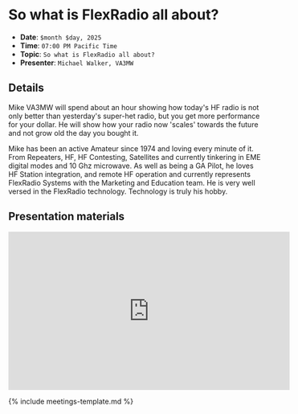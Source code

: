 # So what is FlexRadio all about?

* **Date**: `$month $day, 2025`
* **Time**: `07:00 PM Pacific Time`
* **Topic**: `So what is FlexRadio all about?`
* **Presenter**: `Michael Walker, VA3MW`

## Details

Mike VA3MW will spend about an hour showing how today's HF radio is not only better than yesterday's super-het radio, but you get more performance for your dollar.   He will show how your radio now 'scales' towards the future and not grow old the day you bought it.

Mike has been an active Amateur since 1974 and loving every minute of it. From Repeaters, HF, HF Contesting, Satellites and currently tinkering in EME digital modes and 10 Ghz microwave.   As well as being a GA Pilot, he loves HF Station integration, and remote HF operation and currently represents FlexRadio Systems with the Marketing and Education team.   He is very well versed in the FlexRadio technology.   Technology is truly his hobby.

## Presentation materials

<iframe width="560" height="315" src="https://www.youtube.com/embed/D8qWc20yGoY?si=iWakpciVssNGeqPl" title="YouTube video player" frameborder="0" allow="accelerometer; autoplay; clipboard-write; encrypted-media; gyroscope; picture-in-picture; web-share" referrerpolicy="strict-origin-when-cross-origin" allowfullscreen></iframe>

{% include meetings-template.md %}

